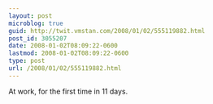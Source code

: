 ```yaml
---
layout: post
microblog: true
guid: http://twit.vmstan.com/2008/01/02/555119882.html
post_id: 3055207
date: 2008-01-02T08:09:22-0600
lastmod: 2008-01-02T08:09:22-0600
type: post
url: /2008/01/02/555119882.html
---
```

At work, for the first time in 11 days.
